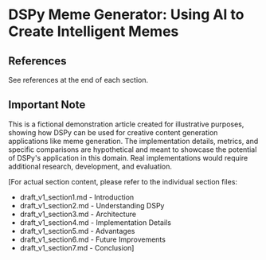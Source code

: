 # DSPy Meme Generator: Using AI to Create Intelligent Memes

## References

See references at the end of each section.

## Important Note

This is a fictional demonstration article created for illustrative purposes, showing how DSPy can be used for creative content generation applications like meme generation. The implementation details, metrics, and specific comparisons are hypothetical and meant to showcase the potential of DSPy's application in this domain. Real implementations would require additional research, development, and evaluation.

[For actual section content, please refer to the individual section files:
- draft_v1_section1.md - Introduction
- draft_v1_section2.md - Understanding DSPy
- draft_v1_section3.md - Architecture
- draft_v1_section4.md - Implementation Details 
- draft_v1_section5.md - Advantages
- draft_v1_section6.md - Future Improvements
- draft_v1_section7.md - Conclusion] 